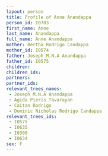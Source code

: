 ```yaml
---
layout: person
title: Profile of Anne Anandappa
person_id: I0703
first_name: Anne
last_name: Anandappa
full_name: Anne Anandappa
mother: Bertha Rodrigo Candappa
mother_id: I0574
father: Joseph M.N.A Anandappa
father_id: I0575
children:
children_ids:
partners:
partner_ids:
relevant_trees_names:
 - Joseph M.N.A Anandappa
 - Agida Pieris Tavarayan
 - Caitan Rodrigo
 - Dominic Nicholas Rodrigo Candappa
relevant_trees_ids:
 - I0575
 - I0635
 - I0308
 - I0634
sex: F
---
```



